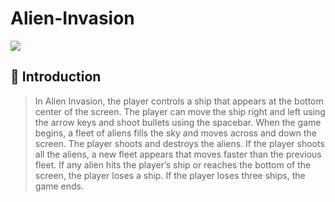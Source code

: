 # Alien-Invasion

<img src="https://user-images.githubusercontent.com/101332374/158157106-fb3fd350-8811-4bb4-a9c6-a2c7effffe5e.png">

## 🚀 Introduction
> In Alien Invasion, the player controls a ship that appears at
the bottom center of the screen. The player can move the ship
right and left using the arrow keys and shoot bullets using the
spacebar. When the game begins, a fleet of aliens fills the sky
and moves across and down the screen. The player shoots and
destroys the aliens. If the player shoots all the aliens, a new fleet
appears that moves faster than the previous fleet. If any alien hits
the player’s ship or reaches the bottom of the screen, the player
loses a ship. If the player loses three ships, the game ends.


